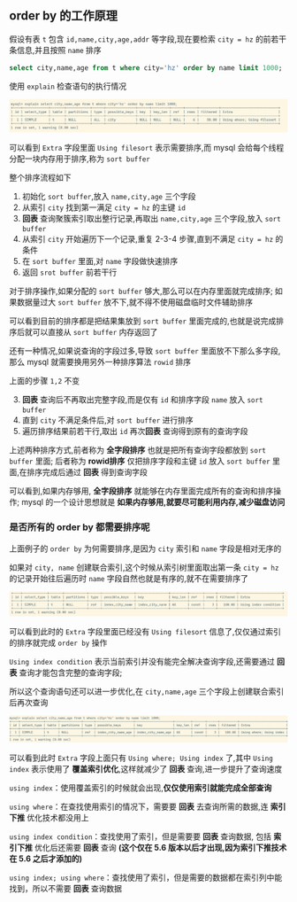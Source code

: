 ## order by 的工作原理

假设有表 `t` 包含 `id,name,city,age,addr` 等字段,现在要检索 `city = hz` 的前若干条信息,并且按照 `name` 排序

```sql
select city,name,age from t where city='hz' order by name limit 1000;
```

使用 `explain` 检查语句的执行情况

![](./pic/Snipaste_2023-05-15_15-54-11.png)

可以看到 `Extra` 字段里面 `Using filesort` 表示需要排序,而 mysql 会给每个线程分配一块内存用于排序,称为 `sort buffer`

整个排序流程如下

1. 初始化 `sort buffer`,放入 `name,city,age` 三个字段
2. 从索引 `city` 找到第一满足 `city = hz` 的主键 `id`
3. **回表** 查询聚簇索引取出整行记录,再取出 `name,city,age` 三个字段,放入 `sort buffer`
4. 从索引 `city` 开始遍历下一个记录,重复 2-3-4 步骤,直到不满足 `city = hz` 的条件
5. 在 `sort buffer` 里面,对 `name` 字段做快速排序
6. 返回 `srot buffer` 前若干行

对于排序操作,如果分配的 `sort buffer` 够大,那么可以在内存里面就完成排序; 如果数据量过大 `sort buffer` 放不下,就不得不使用磁盘临时文件辅助排序

可以看到目前的排序都是把结果集放到 `sort buffer` 里面完成的,也就是说完成排序后就可以直接从 `sort buffer` 内存返回了

还有一种情况,如果说查询的字段过多,导致 `sort buffer` 里面放不下那么多字段,那么 mysql 就需要换用另外一种排序算法 `rowid` 排序

上面的步骤 `1,2` 不变

3. **回表** 查询后不再取出完整字段,而是仅有 `id` 和排序字段 `name` 放入 `sort buffer` 
4. 直到 `city` 不满足条件后,对 `sort buffer` 进行排序
5. 遍历排序结果前若干行,取出 `id` 再次**回表** 查询得到原有的查询字段

上述两种排序方式,前者称为 **全字段排序** 也就是把所有查询字段都放到 `sort buffer` 里面; 后者称为 **rowid排序** 仅把排序字段和主键 `id` 放入 `sort buffer` 里面,在排序完成后通过 **回表** 得到查询字段

可以看到,如果内存够用, **全字段排序** 就能够在内存里面完成所有的查询和排序操作; mysql 的一个设计思想就是 **如果内存够用,就要尽可能利用内存,减少磁盘访问**

### 是否所有的 order by 都需要排序呢

上面例子的 `order by` 为何需要排序,是因为 `city` 索引和 `name` 字段是相对无序的

如果对 `city, name` 创建联合索引,这个时候从索引树里面取出第一条 `city = hz` 的记录开始往后遍历时 `name` 字段自然也就是有序的,就不在需要排序了

![](./pic/Snipaste_2023-05-15_16-40-25.png)

可以看到此时的 `Extra` 字段里面已经没有 `Using filesort` 信息了,仅仅通过索引的排序就完成 `order by` 操作

`Using index condition` 表示当前索引并没有能完全解决查询字段,还需要通过 **回表** 查询才能包含完整的查询字段; 

所以这个查询语句还可以进一步优化,在 `city,name,age` 三个字段上创建联合索引后再次查询

![](./pic/Snipaste_2023-05-15_16-46-53.png)

可以看到此时 `Extra` 字段上面只有 `Using where; Using index` 了,其中 `Using index` 表示使用了 **覆盖索引优化**,这样就减少了 **回表** 查询,进一步提升了查询速度

`using index`：使用覆盖索引的时候就会出现,**仅仅使用索引就能完成全部查询**

`using where`：在查找使用索引的情况下，需要要 **回表** 去查询所需的数据,连 **索引下推** 优化技术都没用上

`using index condition`：查找使用了索引，但是需要要 **回表** 查询数据, 包括 **索引下推** 优化后还需要 **回表** 查询 **(这个仅在 5.6 版本以后才出现,因为索引下推技术在 5.6 之后才添加的)**

`using index; using where`：查找使用了索引，但是需要的数据都在索引列中能找到，所以不需要 **回表** 查询数据